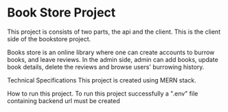 # Book Store Project
This project is consists of two parts, the api and the client.
This is the client side of the bookstore project.

Books store is an online library where one can create accounts to burrow books, and leave reviews. In the admin side, admin can add books, update book details, delete the reviews and browse users' burrowing history.

Technical Specifications
This project is created using MERN stack. 

How to run this project.
To run this project successfully a ".env" file containing backend url must be created 

